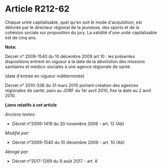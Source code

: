 # Article R212-62

Chaque unité capitalisable, quel qu'en soit le mode d'acquisition, est délivrée par le            directeur régional de la
jeunesse, des sports et de la cohésion sociale  sur proposition du jury. La validité d'une unité capitalisable est de cinq
ans.

**Nota:**

Décret n° 2009-1540 du 10 décembre 2009 art 10 : les présentes dispositions entrent en vigueur à la date de la dévolution des
missions sanitaires et médico-sociales à une agence régionale de santé. 

(date d'entrée en vigueur indéterminée)

Décret n° 2010-336 du 31 mars 2010 portant création des agences régionales de santé, paru au JORF du 1er avril 2010, fixe la
date au 2 avril 2010.

**Liens relatifs à cet article**

_Anciens textes_:

  - Décret n°2006-1419 du 20 novembre 2006 - art. 12 (Ab)

_Modifié par_:

  - Décret n°2009-1540 du 10 décembre 2009 - art. 10 (Ab)

_Abrogé par_:

  - Décret n°2017-1269 du 9 août 2017 - art. 8
